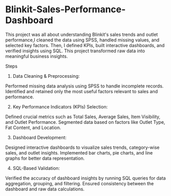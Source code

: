 # Blinkit-Sales-Performance-Dashboard
This project was all about understanding Blinkit's sales trends and outlet performance,I cleaned the data using SPSS, handled missing values, and selected key factors. Then, I defined KPIs, built interactive dashboards, and verified insights using SQL. This project transformed raw data into meaningful business insights.

Steps

1. Data Cleaning & Preprocessing:

Performed missing data analysis using SPSS to handle incomplete records.
Identified and retained only the most useful factors relevant to sales and performance.

2. Key Performance Indicators (KPIs) Selection:

Defined crucial metrics such as Total Sales, Average Sales, Item Visibility, and Outlet Performance.
Segmented data based on factors like Outlet Type, Fat Content, and Location.

3. Dashboard Development:

Designed interactive dashboards to visualize sales trends, category-wise sales, and outlet insights.
Implemented bar charts, pie charts, and line graphs for better data representation.

4. SQL-Based Validation:

Verified the accuracy of dashboard insights by running SQL queries for data aggregation, grouping, and filtering.
Ensured consistency between the dashboard and raw data calculations.

